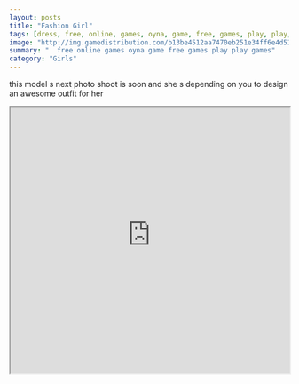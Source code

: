 ```yaml
---
layout: posts
title: "Fashion Girl"
tags: [dress, free, online, games, oyna, game, free, games, play, play, games]
image: "http://img.gamedistribution.com/b13be4512aa7470eb251e34ff6e4d511.jpg"
summary: "  free online games oyna game free games play play games"
category: "Girls"
---
```


this model s next photo shoot is soon and she s depending on you to design an awesome outfit for her

<iframe width="100%" height="480px;" src="http://flash.gamedistribution.com?game=b13be4512aa7470eb251e34ff6e4d511"></iframe>